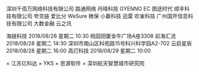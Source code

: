 深圳千佰万网络科技有限公司
路通网络
丹晴科技
GYENNO
EC
图途时代
顺丰科技有限公司
夸克链
爱比分
WeSure 微保
小赢科技
迅雷
欢雀科技
广州国开信息科技有限公司
大数金融
云之讯

海链科技 2018/08/28 星期二 10:30 桃园田厦金牛广场A座3308
前海汇流 2018/08/28 星期二 14:30 深圳市南山区科苑路15号科兴科学园A2-702
云启星辰 2018/08/28 星期二 16:00
高灯科技 2018/08/29 星期二 10:00

× 江苏亿科达
× YKS
× 思源软件
× 深圳航天智慧城市研究院
